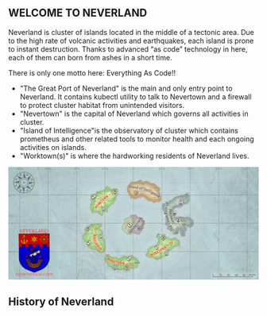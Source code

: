 ## WELCOME TO NEVERLAND
Neverland is cluster of islands located in the middle of a tectonic area. Due to the high rate of volcanic activities and earthquakes, each island is prone to instant destruction. Thanks to advanced “as code” technology in here, each of them can born from ashes in a short time.

There is only one motto here: Everything As Code!!

- "The Great Port of Neverland" is the main and only entry point to Neverland. It contains kubectl utility to talk to Nevertown and a firewall to protect cluster habitat from unintended visitors.
- "Nevertown" is the capital of Neverland which governs all activities in cluster.
- "Island of Intelligence"is the observatory of cluster which contains prometheus and other related tools to monitor health and each ongoing activities on islands.
- "Worktown(s)" is where the hardworking residents of Neverland lives.

![](https://github.com/mrneverman/NEVERLAND/blob/main/map/map.png)


## History of Neverland
